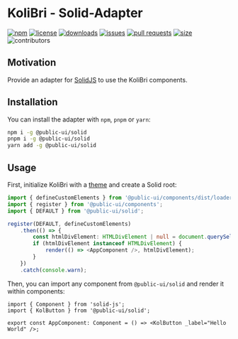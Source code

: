 # KoliBri - Solid-Adapter

[![npm](https://img.shields.io/npm/v/@public-ui/solid)](https://www.npmjs.com/package/@public-ui/components)
[![license](https://img.shields.io/npm/l/@public-ui/solid)](https://github.com/public-ui/kolibri/blob/main/LICENSE)
[![downloads](https://img.shields.io/npm/dt/@public-ui/solid)](https://www.npmjs.com/package/@public-ui/solid)
[![issues](https://img.shields.io/github/issues/public-ui/kolibri)](https://github.com/public-ui/kolibri/issues)
[![pull requests](https://img.shields.io/github/issues-pr/public-ui/kolibri)](https://github.com/public-ui/kolibri/pulls)
[![size](https://img.shields.io/bundlephobia/min/@public-ui/solid)](https://bundlephobia.com/result?p=@public-ui/solid)
![contributors](https://img.shields.io/github/contributors/public-ui/kolibri)

## Motivation

Provide an adapter for [SolidJS](https://www.solidjs.com/) to use the KoliBri components.

## Installation

You can install the adapter with `npm`, `pnpm` or `yarn`:

```bash
npm i -g @public-ui/solid
pnpm i -g @public-ui/solid
yarn add -g @public-ui/solid
```

## Usage

First, initialize KoliBri with a [theme](https://github.com/public-ui/kolibri/tree/develop/packages/solid) and create a Solid root:

```ts
import { defineCustomElements } from '@public-ui/components/dist/loader';
import { register } from '@public-ui/components';
import { DEFAULT } from '@public-ui/solid';

register(DEFAULT, defineCustomElements)
	.then(() => {
		const htmlDivElement: HTMLDivElement | null = document.querySelector('div#app');
		if (htmlDivElement instanceof HTMLDivElement) {
			render(() => <AppComponent />, htmlDivElement);
		}
	})
	.catch(console.warn);
```

Then, you can import any component from `@public-ui/solid` and render it within components:

```tsx
import { Component } from 'solid-js';
import { KolButton } from '@public-ui/solid';

export const AppComponent: Component = () => <KolButton _label="Hello World" />;
```
